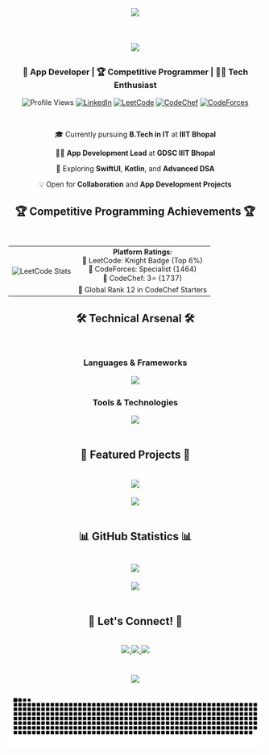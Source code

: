 <div align="center">
  <img height="150" src="https://camo.githubusercontent.com/62da68eb62b1e5f175f7d1f0191dd89a653d7908feb22d37d4a0ab07365d6791/68747470733a2f2f6d656469612e67697068792e636f6d2f6d656469612f4d3967624264396e6244724f5475314d71782f67697068792e676966"/>
</div>

<h1 align="center">
  <img src="https://readme-typing-svg.herokuapp.com/?font=Righteous&size=35&center=true&vCenter=true&width=500&height=70&duration=4000&lines=Hi+There!+👋;+I'm+Ankit+Kaushik!;+Welcome+to+my+Profile!;" />
</h1>

<h3 align="center">🚀 App Developer | 🏆 Competitive Programmer | 👨‍💻 Tech Enthusiast</h3>

<div align="center">
  
  ![Profile Views](https://komarev.com/ghpvc/?username=ankit7610&color=brightgreen)
  [![LinkedIn](https://img.shields.io/badge/LinkedIn-Connect-blue)](https://linkedin.com/in/ankit-kaushik-81687b244)
  [![LeetCode](https://img.shields.io/badge/LeetCode-Profile-orange)](https://leetcode.com/u/AK200199/)
  [![CodeChef](https://img.shields.io/badge/CodeChef-Profile-brown)](https://www.codechef.com/users/algoace2024)
  [![CodeForces](https://img.shields.io/badge/CodeForces-Profile-red)](https://codeforces.com/profile/kaushikankit7610)
  
</div>

<br/>

<div align="center">
 
 🎓 Currently pursuing **B.Tech in IT** at **IIIT Bhopal**
 
 👨‍💼 **App Development Lead** at **GDSC IIIT Bhopal**
 
 🌱 Exploring **SwiftUI**, **Kotlin**, and **Advanced DSA**
 
 💡 Open for **Collaboration** and **App Development Projects**

</div>

<h2 align="center">🏆 Competitive Programming Achievements 🏆</h2>
<br/>

<div align="center">
  <table>
    <tr>
      <td align="center">
        <img src="https://leetcode-stats-six.vercel.app/api?username=AK200199&theme=dark" alt="LeetCode Stats"/>
      </td>
      <td align="center">
        <b>Platform Ratings:</b><br/>
        🔸 LeetCode: Knight Badge (Top 6%)<br/>
        🔸 CodeForces: Specialist (1464)<br/>
        🔸 CodeChef: 3⭐ (1737)<br/>
        🔸 Global Rank 12 in CodeChef Starters
      </td>
    </tr>
  </table>
</div>

<h2 align="center">🛠️ Technical Arsenal 🛠️</h2>
<br/>
<div align="center">
    <h3>Languages & Frameworks</h3>
    <img src="https://skillicons.dev/icons?i=swift,kotlin,cpp,python,java,firebase" /><br>
    <h3>Tools & Technologies</h3>
    <img src="https://skillicons.dev/icons?i=react,flutter,mysql,github,androidstudio,vscode" />
</div>

<br/>

<h2 align="center">🌟 Featured Projects 🌟</h2>
<br/>

<div align="center">
  <a href="https://github.com/ankit7610/CryptoSphere">
    <img align="center" src="https://github-readme-stats.vercel.app/api/pin/?username=ankit7610&repo=CryptoSphere&theme=tokyonight&hide_border=true&border_radius=10" />
  </a>
  <br/><br/>
  <a href="https://github.com/ankit7610/ObjectInsight">
    <img align="center" src="https://github-readme-stats.vercel.app/api/pin/?username=ankit7610&repo=ObjectInsight&theme=tokyonight&hide_border=true&border_radius=10" />
  </a>
</div>

<br/>

<h2 align="center">📊 GitHub Statistics 📊</h2>
<br/>
<div align="center">
  <img src="https://github-readme-streak-stats.herokuapp.com/?user=ankit7610&theme=tokyonight&hide_border=true" />
  <br/><br/>
  <img src="https://github-readme-stats.vercel.app/api?username=ankit7610&show_icons=true&theme=tokyonight&hide_border=true&count_private=true" />
</div>

<br/>

<h2 align="center">🤝 Let's Connect! 🤝</h2>
<br/>
<div align="center">
  <a href="https://linkedin.com/in/ankit-kaushik-81687b244">
    <img src="https://img.shields.io/badge/LinkedIn-0077B5?style=for-the-badge&logo=linkedin&logoColor=white" />
  </a>
  <a href="mailto:kaushikankit2021@gmail.com">
    <img src="https://img.shields.io/badge/Gmail-D14836?style=for-the-badge&logo=gmail&logoColor=white" />
  </a>
  <a href="https://github.com/ankit7610">
    <img src="https://img.shields.io/badge/GitHub-100000?style=for-the-badge&logo=github&logoColor=white" />
  </a>
</div>

<br/>

<div align="center">
  <h3>
    <img src="https://readme-typing-svg.herokuapp.com/?font=Righteous&size=25&center=true&vCenter=true&width=500&height=70&duration=4000&lines=Thanks+for+visiting!+✌️;Let's+build+something+amazing+together!;Feel+free+to+connect+with+me!">
  </h3>
</div>

<img src="https://github.com/Platane/snk/raw/output/github-contribution-grid-snake.svg" alt="Snake animation" />
